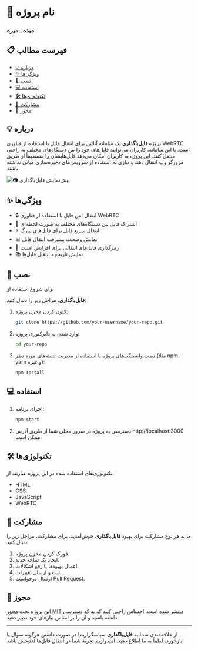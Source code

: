 
# 📁 نام پروژه
### میده ـ میره

## 📋 فهرست مطالب

- [💡 درباره](#-درباره)
- [✨ ویژگی‌ها](#-ویژگی‌ها)
- [🚀 نصب](#-نصب)
- [💻 استفاده](#-استفاده)
- [🛠️ تکنولوژی‌ها](#-تکنولوژی‌ها)
- [🤝 مشارکت](#-مشارکت)
- [📜 مجوز](#-مجوز)

## 💡 درباره

پروژه **فایل‌باگذاری** یک سامانه آنلاین برای انتقال فایل با استفاده از فناوری WebRTC است. با این سامانه، کاربران می‌توانند فایل‌های خود را بین دستگاه‌های مختلف به راحتی منتقل کنند. این پروژه به کاربران امکان می‌دهد فایل‌هایشان را مستقیماً از طریق مرورگر وب انتقال دهند و نیازی به استفاده از سرویس‌های ذخیره‌سازی میانی نداشته باشند.

![📷 پیش‌نمایش فایل‌باگذاری](path/to/preview.png)

## ✨ ویژگی‌ها

- 🔒 انتقال امن فایل با استفاده از فناوری WebRTC
- 🔄 اشتراک فایل بین دستگاه‌های مختلف به صورت لحظه‌ای
- ⚡️ انتقال سریع فایل برای فایل‌های بزرگ
- 📊 نمایش وضعیت پیشرفت انتقال فایل
- 🔐 رمزگذاری فایل‌های انتقالی برای افزایش امنیت
- 📚 نمایش تاریخچه انتقال فایل‌ها

## 🚀 نصب

برای شروع استفاده از

 **فایل‌باگذاری**، مراحل زیر را دنبال کنید:

1. کلون کردن مخزن پروژه:
   ```bash
   git clone https://github.com/your-username/your-repo.git
   ```

2. وارد شدن به دایرکتوری پروژه:
   ```bash
   cd your-repo
   ```

3. نصب وابستگی‌های پروژه با استفاده از مدیریت بسته‌های مورد نظر (مثلاً npm، yarn و غیره):
   ```bash
   npm install
   ```

## 💻 استفاده

1. اجرای برنامه:
   ```bash
   npm start
   ```

2. دسترسی به پروژه در سرور محلی شما از طریق آدرس http://localhost:3000 ممکن است.

## 🛠️ تکنولوژی‌ها

تکنولوژی‌های استفاده شده در این پروژه عبارتند از:

- HTML
- CSS
- JavaScript
- WebRTC

## 🤝 مشارکت

ما به هر نوع مشارکت برای بهبود **فایل‌باگذاری** خوش‌آمدید. برای مشارکت، مراحل زیر را دنبال کنید:

1. فورک کردن مخزن پروژه.
2. ایجاد یک شاخه جدید.
3. اعمال بهبودها یا رفع اشکالات.
4. ثبت و ارسال تغییرات.
5. ارسال درخواست Pull Request.

## 📜 مجوز

این پروژه تحت [مجوز MIT](LICENSE) منتشر شده است. احساس راحتی کنید که به کد دسترسی داشته باشید و آن را بر اساس نیازهای خود تغییر دهید.

---

از علاقه‌مندی شما به **فایل‌باگذاری** سپاسگزاریم! در صورت داشتن هرگونه سوال یا بازخورد، لطفاً به ما اطلاع دهید. امیدواریم تجربهٔ شما در انتقال فایل‌ها لذتبخش باشد!
